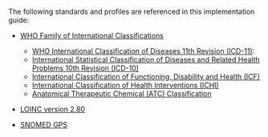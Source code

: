 The following standards and profiles are referenced in this implementation guide:

  * [WHO Family of International Classifications](https://www.who.int/standards/classifications)
  
	- [WHO International Classification of Diseases 11th Revision (ICD-11)](https://icd.who.int/browse/2025-01/mms/en):
	- [International Statistical Classification of Diseases and Related Health Problems 10th Revision (ICD-10)](https://icd.who.int/browse10/2019/en)
	- [International Classification of Functioning, Disability and Health (ICF)](https://icd.who.int/dev11/l-icf/en)
	- [International Classification of Health Interventions (ICHI)](https://icd.who.int/dev11/l-ichi/en)
	- [Anatomical Therapeutic Chemical (ATC) Classification](https://www.who.int/tools/atc-ddd-toolkit/atc-classification)
  
  * [LOINC version 2.80](https://loinc.org/news/loinc-version-2-80-hotfix-is-now-available/)
  
  * [SNOMED GPS](https://www.snomed.org/gps)